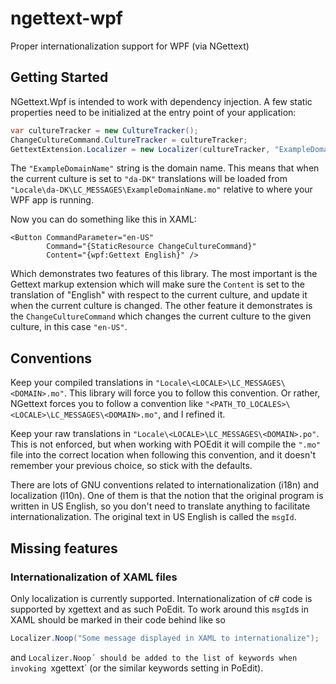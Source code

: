 # ngettext-wpf
Proper internationalization support for WPF (via NGettext)

## Getting Started
NGettext.Wpf is intended to work with dependency injection.  A few static properties need to be initialized at the entry point of your application:

```c#
var cultureTracker = new CultureTracker();
ChangeCultureCommand.CultureTracker = cultureTracker;
GettextExtension.Localizer = new Localizer(cultureTracker, "ExampleDomainName");
```

The `"ExampleDomainName"` string is the domain name.  This means that when the current culture is set to `"da-DK"` translations will be loaded from `"Locale\da-DK\LC_MESSAGES\ExampleDomainName.mo"` relative to where your WPF app is running.

Now you can do something like this in XAML:

```XAML
<Button CommandParameter="en-US" 
        Command="{StaticResource ChangeCultureCommand}" 
        Content="{wpf:Gettext English}" />
```
Which demonstrates two features of this library.  The most important is the Gettext markup extension which will make sure the `Content` is set to the translation of "English" with respect to the current culture, and update it when the current culture is changed.  The other feature it demonstrates is the `ChangeCultureCommand` which changes the current culture to the given culture, in this case `"en-US"`.

## Conventions
Keep your compiled translations in `"Locale\<LOCALE>\LC_MESSAGES\<DOMAIN>.mo"`.  This library will force you to follow this convention.  Or rather, NGettext forces you to follow a convention like `"<PATH_TO_LOCALES>\<LOCALE>\LC_MESSAGES\<DOMAIN>.mo"`, and I refined it.

Keep your raw translations in `"Locale\<LOCALE>\LC_MESSAGES\<DOMAIN>.po"`.  This is not enforced, but when working with POEdit it will compile the `".mo"` file into the correct location when following this convention, and it doesn't remember your previous choice, so stick with the defaults.

There are lots of GNU conventions related to internationalization (i18n) and localization (l10n).  One of them is that the notion that the original program is written in US English, so you don't need to translate anything to facilitate internationalization.  The original text in US English is called the `msgId`.

## Missing features

### Internationalization of XAML files
Only localization is currently supported.  Internationalization of c# code is supported by xgettext and as such PoEdit.  To work around this `msgId`s in XAML should be marked in their code behind like so
```c#
Localizer.Noop("Some message displayed in XAML to internationalize");
```
and `Localizer.Noop´ should be added to the list of keywords when invoking `xgettext` (or the similar keywords setting in PoEdit).
